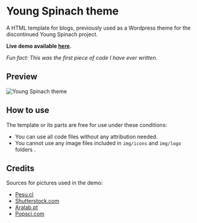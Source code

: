 # Young Spinach theme

A HTML template for blogs, previously used as a Wordpress theme for the discontinued Young Spinach project.

**Live demo available [here](http://youngspinach.com).**

*Fun fact: This was the first piece of code I have ever written.*

## Preview

![Young Spinach theme](https://i.imgur.com/xIlZkGW.png)

## How to use

The template or its parts are free for use under these conditions:
- You can use all code files without any attribution needed.
- You cannot use any image files included in `img/icons` and `img/logo` folders .

## Credits

Sources for pictures used in the demo:
- [Pesu.cl](http://www.pesu.cl/eng/the-advent-of-vertical-farming-and-its-innovative-technologies/)
- [Shutterstock.com](https://www.shutterstock.com/image-photo/spinach-183226118)
- [Aralab.pt](http://www.aralab.pt/projectos/indoor-vertical-farming-plant-factory/)
- [Popsci.com](https://www.popsci.com/spinach-leaf-heart/)

